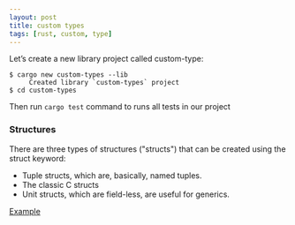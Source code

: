 ```yaml
---
layout: post
title: custom types
tags: [rust, custom, type]
---
```


Let’s create a new library project called custom-type:

```
$ cargo new custom-types --lib
     Created library `custom-types` project
$ cd custom-types
```

Then run `cargo test` command to runs all tests in our project

### Structures

There are three types of structures ("structs") that can be created using the struct keyword:

- Tuple structs, which are, basically, named tuples.
- The classic C structs
- Unit structs, which are field-less, are useful for generics.

[Example](/custom-types/src/structures.rs)

